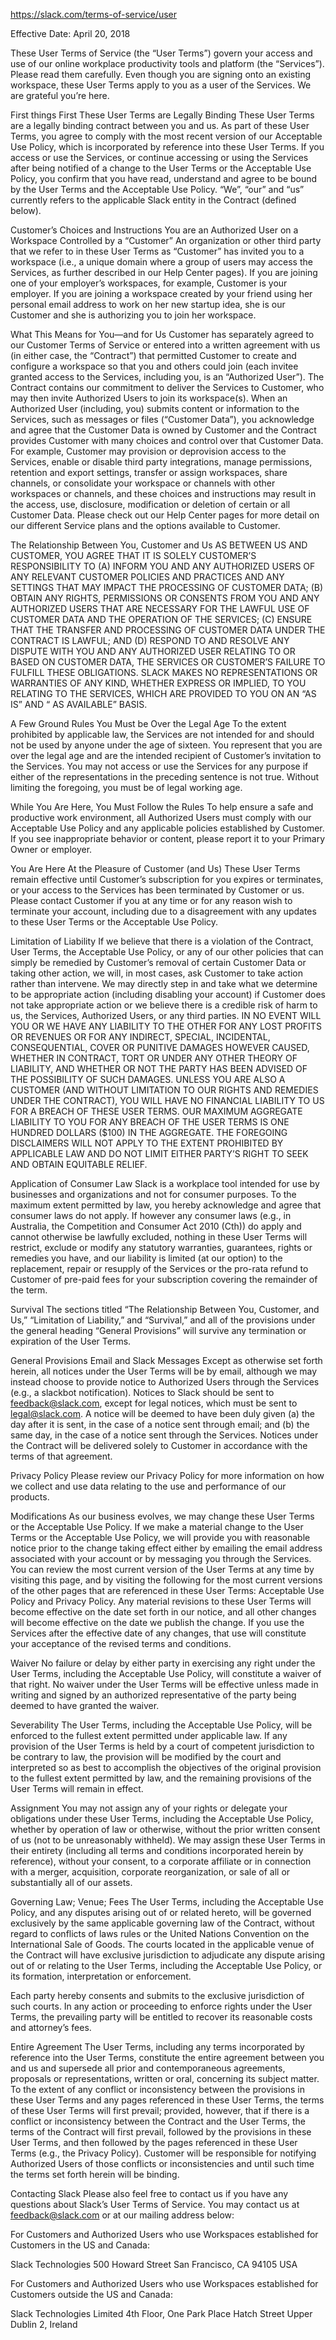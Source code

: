 https://slack.com/terms-of-service/user

Effective Date: April 20, 2018

These User Terms of Service (the “User Terms”) govern your access and use of our online workplace productivity tools and platform (the “Services”). Please read them carefully. Even though you are signing onto an existing workspace, these User Terms apply to you as a user of the Services. We are grateful you’re here.

First things First
These User Terms are Legally Binding
These User Terms are a legally binding contract between you and us. As part of these User Terms, you agree to comply with the most recent version of our Acceptable Use Policy, which is incorporated by reference into these User Terms. If you access or use the Services, or continue accessing or using the Services after being notified of a change to the User Terms or the Acceptable Use Policy, you confirm that you have read, understand and agree to be bound by the User Terms and the Acceptable Use Policy. “We”, “our” and “us” currently refers to the applicable Slack entity in the Contract (defined below).

Customer’s Choices and Instructions
You are an Authorized User on a Workspace Controlled by a “Customer”
An organization or other third party that we refer to in these User Terms as “Customer” has invited you to a workspace (i.e., a unique domain where a group of users may access the Services, as further described in our Help Center pages). If you are joining one of your employer’s workspaces, for example, Customer is your employer. If you are joining a workspace created by your friend using her personal email address to work on her new startup idea, she is our Customer and she is authorizing you to join her workspace.

What This Means for You—and for Us
Customer has separately agreed to our Customer Terms of Service or entered into a written agreement with us (in either case, the “Contract”) that permitted Customer to create and configure a workspace so that you and others could join (each invitee granted access to the Services, including you, is an “Authorized User”). The Contract contains our commitment to deliver the Services to Customer, who may then invite Authorized Users to join its workspace(s). When an Authorized User (including, you) submits content or information to the Services, such as messages or files (“Customer Data”), you acknowledge and agree that the Customer Data is owned by Customer and the Contract provides Customer with many choices and control over that Customer Data. For example, Customer may provision or deprovision access to the Services, enable or disable third party integrations, manage permissions, retention and export settings, transfer or assign workspaces, share channels, or consolidate your workspace or channels with other workspaces or channels, and these choices and instructions may result in the access, use, disclosure, modification or deletion of certain or all Customer Data. Please check out our Help Center pages for more detail on our different Service plans and the options available to Customer.

The Relationship Between You, Customer and Us
AS BETWEEN US AND CUSTOMER, YOU AGREE THAT IT IS SOLELY CUSTOMER’S RESPONSIBILITY TO (A) INFORM YOU AND ANY AUTHORIZED USERS OF ANY RELEVANT CUSTOMER POLICIES AND PRACTICES AND ANY SETTINGS THAT MAY IMPACT THE PROCESSING OF CUSTOMER DATA; (B) OBTAIN ANY RIGHTS, PERMISSIONS OR CONSENTS FROM YOU AND ANY AUTHORIZED USERS THAT ARE NECESSARY FOR THE LAWFUL USE OF CUSTOMER DATA AND THE OPERATION OF THE SERVICES; (C) ENSURE THAT THE TRANSFER AND PROCESSING OF CUSTOMER DATA UNDER THE CONTRACT IS LAWFUL; AND (D) RESPOND TO AND RESOLVE ANY DISPUTE WITH YOU AND ANY AUTHORIZED USER RELATING TO OR BASED ON CUSTOMER DATA, THE SERVICES OR CUSTOMER’S FAILURE TO FULFILL THESE OBLIGATIONS. SLACK MAKES NO REPRESENTATIONS OR WARRANTIES OF ANY KIND, WHETHER EXPRESS OR IMPLIED, TO YOU RELATING TO THE SERVICES, WHICH ARE PROVIDED TO YOU ON AN “AS IS” AND “ AS AVAILABLE” BASIS.

A Few Ground Rules
You Must be Over the Legal Age
To the extent prohibited by applicable law, the Services are not intended for and should not be used by anyone under the age of sixteen. You represent that you are over the legal age and are the intended recipient of Customer’s invitation to the Services. You may not access or use the Services for any purpose if either of the representations in the preceding sentence is not true. Without limiting the foregoing, you must be of legal working age.

While You Are Here, You Must Follow the Rules
To help ensure a safe and productive work environment, all Authorized Users must comply with our Acceptable Use Policy and any applicable policies established by Customer. If you see inappropriate behavior or content, please report it to your Primary Owner or employer.

You Are Here At the Pleasure of Customer (and Us)
These User Terms remain effective until Customer’s subscription for you expires or terminates, or your access to the Services has been terminated by Customer or us. Please contact Customer if you at any time or for any reason wish to terminate your account, including due to a disagreement with any updates to these User Terms or the Acceptable Use Policy.

Limitation of Liability
If we believe that there is a violation of the Contract, User Terms, the Acceptable Use Policy, or any of our other policies that can simply be remedied by Customer’s removal of certain Customer Data or taking other action, we will, in most cases, ask Customer to take action rather than intervene. We may directly step in and take what we determine to be appropriate action (including disabling your account) if Customer does not take appropriate action or we believe there is a credible risk of harm to us, the Services, Authorized Users, or any third parties. IN NO EVENT WILL YOU OR WE HAVE ANY LIABILITY TO THE OTHER FOR ANY LOST PROFITS OR REVENUES OR FOR ANY INDIRECT, SPECIAL, INCIDENTAL, CONSEQUENTIAL, COVER OR PUNITIVE DAMAGES HOWEVER CAUSED, WHETHER IN CONTRACT, TORT OR UNDER ANY OTHER THEORY OF LIABILITY, AND WHETHER OR NOT THE PARTY HAS BEEN ADVISED OF THE POSSIBILITY OF SUCH DAMAGES. UNLESS YOU ARE ALSO A CUSTOMER (AND WITHOUT LIMITATION TO OUR RIGHTS AND REMEDIES UNDER THE CONTRACT), YOU WILL HAVE NO FINANCIAL LIABILITY TO US FOR A BREACH OF THESE USER TERMS. OUR MAXIMUM AGGREGATE LIABILITY TO YOU FOR ANY BREACH OF THE USER TERMS IS ONE HUNDRED DOLLARS ($100) IN THE AGGREGATE. THE FOREGOING DISCLAIMERS WILL NOT APPLY TO THE EXTENT PROHIBITED BY APPLICABLE LAW AND DO NOT LIMIT EITHER PARTY’S RIGHT TO SEEK AND OBTAIN EQUITABLE RELIEF.

Application of Consumer Law
Slack is a workplace tool intended for use by businesses and organizations and not for consumer purposes. To the maximum extent permitted by law, you hereby acknowledge and agree that consumer laws do not apply. If however any consumer laws (e.g., in Australia, the Competition and Consumer Act 2010 (Cth)) do apply and cannot otherwise be lawfully excluded, nothing in these User Terms will restrict, exclude or modify any statutory warranties, guarantees, rights or remedies you have, and our liability is limited (at our option) to the replacement, repair or resupply of the Services or the pro-rata refund to Customer of pre-paid fees for your subscription covering the remainder of the term.

Survival
The sections titled “The Relationship Between You, Customer, and Us,” “Limitation of Liability,” and “Survival,” and all of the provisions under the general heading “General Provisions” will survive any termination or expiration of the User Terms.

General Provisions
Email and Slack Messages
Except as otherwise set forth herein, all notices under the User Terms will be by email, although we may instead choose to provide notice to Authorized Users through the Services (e.g., a slackbot notification). Notices to Slack should be sent to feedback@slack.com, except for legal notices, which must be sent to legal@slack.com. A notice will be deemed to have been duly given (a) the day after it is sent, in the case of a notice sent through email; and (b) the same day, in the case of a notice sent through the Services. Notices under the Contract will be delivered solely to Customer in accordance with the terms of that agreement.

Privacy Policy
Please review our Privacy Policy for more information on how we collect and use data relating to the use and performance of our products.

Modifications
As our business evolves, we may change these User Terms or the Acceptable Use Policy. If we make a material change to the User Terms or the Acceptable Use Policy, we will provide you with reasonable notice prior to the change taking effect either by emailing the email address associated with your account or by messaging you through the Services. You can review the most current version of the User Terms at any time by visiting this page, and by visiting the following for the most current versions of the other pages that are referenced in these User Terms: Acceptable Use Policy and Privacy Policy. Any material revisions to these User Terms will become effective on the date set forth in our notice, and all other changes will become effective on the date we publish the change. If you use the Services after the effective date of any changes, that use will constitute your acceptance of the revised terms and conditions.

Waiver
No failure or delay by either party in exercising any right under the User Terms, including the Acceptable Use Policy, will constitute a waiver of that right. No waiver under the User Terms will be effective unless made in writing and signed by an authorized representative of the party being deemed to have granted the waiver.

Severability
The User Terms, including the Acceptable Use Policy, will be enforced to the fullest extent permitted under applicable law. If any provision of the User Terms is held by a court of competent jurisdiction to be contrary to law, the provision will be modified by the court and interpreted so as best to accomplish the objectives of the original provision to the fullest extent permitted by law, and the remaining provisions of the User Terms will remain in effect.

Assignment
You may not assign any of your rights or delegate your obligations under these User Terms, including the Acceptable Use Policy, whether by operation of law or otherwise, without the prior written consent of us (not to be unreasonably withheld). We may assign these User Terms in their entirety (including all terms and conditions incorporated herein by reference), without your consent, to a corporate affiliate or in connection with a merger, acquisition, corporate reorganization, or sale of all or substantially all of our assets.

Governing Law; Venue; Fees
The User Terms, including the Acceptable Use Policy, and any disputes arising out of or related hereto, will be governed exclusively by the same applicable governing law of the Contract, without regard to conflicts of laws rules or the United Nations Convention on the International Sale of Goods. The courts located in the applicable venue of the Contract will have exclusive jurisdiction to adjudicate any dispute arising out of or relating to the User Terms, including the Acceptable Use Policy, or its formation, interpretation or enforcement.

Each party hereby consents and submits to the exclusive jurisdiction of such courts. In any action or proceeding to enforce rights under the User Terms, the prevailing party will be entitled to recover its reasonable costs and attorney’s fees.

Entire Agreement
The User Terms, including any terms incorporated by reference into the User Terms, constitute the entire agreement between you and us and supersede all prior and contemporaneous agreements, proposals or representations, written or oral, concerning its subject matter. To the extent of any conflict or inconsistency between the provisions in these User Terms and any pages referenced in these User Terms, the terms of these User Terms will first prevail; provided, however, that if there is a conflict or inconsistency between the Contract and the User Terms, the terms of the Contract will first prevail, followed by the provisions in these User Terms, and then followed by the pages referenced in these User Terms (e.g., the Privacy Policy). Customer will be responsible for notifying Authorized Users of those conflicts or inconsistencies and until such time the terms set forth herein will be binding.

Contacting Slack
Please also feel free to contact us if you have any questions about Slack’s User Terms of Service. You may contact us at feedback@slack.com or at our mailing address below:

For Customers and Authorized Users who use Workspaces established for Customers in the US and Canada:

Slack Technologies
500 Howard Street
San Francisco, CA 94105
USA

For Customers and Authorized Users who use Workspaces established for Customers outside the US and Canada:

Slack Technologies Limited
4th Floor, One Park Place
Hatch Street Upper
Dublin 2, Ireland